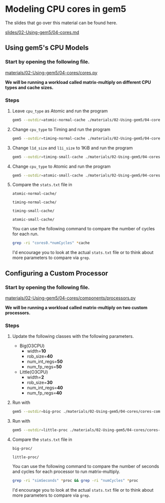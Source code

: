 # Modeling CPU cores in gem5


The slides that go over this material can be found here.

[slides/02-Using-gem5/04-cores.md](../../../slides/02-Using-gem5/04-cores.md)

## Using gem5's CPU Models

### Start by opening the following file.

[materials/02-Using-gem5/04-cores/cores.py](../../../materials/02-Using-gem5/04-cores/cores.py)

**We will be running a workload called matrix-multiply on different CPU types and cache sizes.**

### Steps
1. Leave `cpu_type` as Atomic and run the program

    ```sh
    gem5 --outdir=atomic-normal-cache ./materials/02-Using-gem5/04-cores/cores.py
    ```

2. Change `cpu_type` to Timing and run the program

    ```sh
    gem5 --outdir=timing-normal-cache ./materials/02-Using-gem5/04-cores/cores.py
    ```

3. Change `l1d_size` and `l1i_size` to 1KiB and run the program

    ```sh
    gem5 --outdir=timing-small-cache ./materials/02-Using-gem5/04-cores/cores.py
    ```

4. Change `cpu_type` to Atomic and run the program

    ```sh
    gem5 --outdir=atomic-small-cache ./materials/02-Using-gem5/04-cores/cores.py
    ```

5. Compare the `stats.txt` file in

    `atomic-normal-cache/`

    `timing-normal-cache/`

    `timing-small-cache/`

    `atomic-small-cache/`

    You can use the following command to compare the number of cycles for each run.

    ```sh
    grep -ri "cores0.*numCycles" *cache
    ```

    I'd encourage you to look at the actual `stats.txt` file or to think about more parameters to compare via `grep`.

## Configuring a Custom Processor

### Start by opening the following file.

[materials/02-Using-gem5/04-cores/components/processors.py](../../../materials/02-Using-gem5/04-cores/components/processors.py)

**We will be running a workload called matrix-multiply on two custom processors.**

### Steps
1. Update the following classes with the following parameters.
    - Big(O3CPU)
        - width=**10**
        - rob_size=**40**
        - num_int_regs=**50**
        - num_fp_regs=**50**
    - Little(O3CPU)
        - width=**2**
        - rob_size=**30**
        - num_int_regs=**40**
        - num_fp_regs=**40**

2. Run with
    ```sh
    gem5 --outdir=big-proc ./materials/02-Using-gem5/04-cores/cores-complex.py -p big
    ```

3. Run with

    ```sh
    gem5 --outdir=little-proc ./materials/02-Using-gem5/04-cores/cores-complex.py -p little
    ```

4. Compare the `stats.txt` file in

    `big-proc/`

    `little-proc/`

    You can use the following command to compare the number of seconds and cycles for each processor to run matrix-multiply.

    ```sh
    grep -ri "simSeconds" *proc && grep -ri "numCycles" *proc
    ```

    I'd encourage you to look at the actual `stats.txt` file or to think about more parameters to compare via `grep`.
